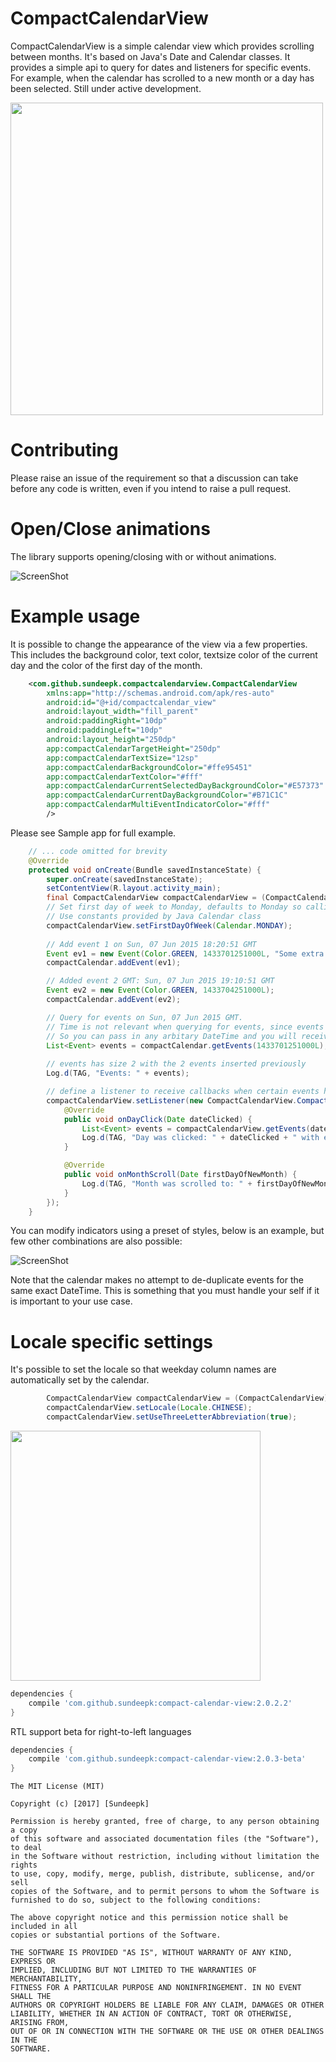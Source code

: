 # CompactCalendarView
CompactCalendarView is a simple calendar view which provides scrolling between months. It's based on Java's Date and Calendar classes. It provides a simple api to query for dates and listeners for specific events.  For example, when the calendar has scrolled to a new month or a day has been selected.
Still under active development.

<img src="https://github.com/SundeepK/CompactCalendarView/blob/master/images/compact-calendar-view-example-multi-events.png" width="500">

# Contributing  
Please raise an issue of the requirement so that a discussion can take before any code is written, even if you intend to raise a pull request.

# Open/Close animations
The library supports opening/closing with or without animations. 

![ScreenShot](https://github.com/SundeepK/CompactCalendarView/blob/master/images/compact_calendar_animation.gif)

# Example usage
It is possible to change the appearance of the view via a few properties. This includes the background color, text color, textsize color of the current day and the color of the first day of the month.

```xml
    <com.github.sundeepk.compactcalendarview.CompactCalendarView
        xmlns:app="http://schemas.android.com/apk/res-auto"
        android:id="@+id/compactcalendar_view"
        android:layout_width="fill_parent"
        android:paddingRight="10dp"
        android:paddingLeft="10dp"
        android:layout_height="250dp"
        app:compactCalendarTargetHeight="250dp"
        app:compactCalendarTextSize="12sp"
        app:compactCalendarBackgroundColor="#ffe95451"
        app:compactCalendarTextColor="#fff"
        app:compactCalendarCurrentSelectedDayBackgroundColor="#E57373"
        app:compactCalendarCurrentDayBackgroundColor="#B71C1C"
        app:compactCalendarMultiEventIndicatorColor="#fff"
        />

```

Please see Sample app for full example.

```java
    // ... code omitted for brevity         
    @Override
    protected void onCreate(Bundle savedInstanceState) {
        super.onCreate(savedInstanceState);
        setContentView(R.layout.activity_main);
        final CompactCalendarView compactCalendarView = (CompactCalendarView) findViewById(R.id.compactcalendar_view);
        // Set first day of week to Monday, defaults to Monday so calling setFirstDayOfWeek is not necessary
        // Use constants provided by Java Calendar class
        compactCalendarView.setFirstDayOfWeek(Calendar.MONDAY);
       
        // Add event 1 on Sun, 07 Jun 2015 18:20:51 GMT
        Event ev1 = new Event(Color.GREEN, 1433701251000L, "Some extra data that I want to store.");
        compactCalendar.addEvent(ev1);

        // Added event 2 GMT: Sun, 07 Jun 2015 19:10:51 GMT
        Event ev2 = new Event(Color.GREEN, 1433704251000L);
        compactCalendar.addEvent(ev2);

        // Query for events on Sun, 07 Jun 2015 GMT. 
        // Time is not relevant when querying for events, since events are returned by day. 
        // So you can pass in any arbitary DateTime and you will receive all events for that day.
        List<Event> events = compactCalendar.getEvents(1433701251000L); // can also take a Date object
        
        // events has size 2 with the 2 events inserted previously
        Log.d(TAG, "Events: " + events);

        // define a listener to receive callbacks when certain events happen.
        compactCalendarView.setListener(new CompactCalendarView.CompactCalendarViewListener() {
            @Override
            public void onDayClick(Date dateClicked) {
                List<Event> events = compactCalendarView.getEvents(dateClicked);
                Log.d(TAG, "Day was clicked: " + dateClicked + " with events " + events);
            }

            @Override
            public void onMonthScroll(Date firstDayOfNewMonth) {
                Log.d(TAG, "Month was scrolled to: " + firstDayOfNewMonth);
            }
        });
    }

```

You can modify indicators using a preset of styles, below is an example, but few other combinations are also possible:

![ScreenShot](https://github.com/SundeepK/CompactCalendarView/blob/master/images/compact-calendar-customised-indicators.png)

Note that the calendar makes no attempt to de-duplicate events for the same exact DateTime. This is something that you must handle your self if it is important to your use case.

# Locale specific settings
It's possible to set the locale so that weekday column names are automatically set by the calendar.
```java
        CompactCalendarView compactCalendarView = (CompactCalendarView) findViewById(R.id.compactcalendar_view);
        compactCalendarView.setLocale(Locale.CHINESE);
        compactCalendarView.setUseThreeLetterAbbreviation(true);
```

<img src="https://github.com/SundeepK/CompactCalendarView/blob/master/images/chinese-locale-daynames.png" width="400">

```gradle
dependencies {
    compile 'com.github.sundeepk:compact-calendar-view:2.0.2.2'
}
```

RTL support beta for right-to-left languages
```gradle
dependencies {
    compile 'com.github.sundeepk:compact-calendar-view:2.0.3-beta'
}
```

```
The MIT License (MIT)

Copyright (c) [2017] [Sundeepk]

Permission is hereby granted, free of charge, to any person obtaining a copy
of this software and associated documentation files (the "Software"), to deal
in the Software without restriction, including without limitation the rights
to use, copy, modify, merge, publish, distribute, sublicense, and/or sell
copies of the Software, and to permit persons to whom the Software is
furnished to do so, subject to the following conditions:

The above copyright notice and this permission notice shall be included in all
copies or substantial portions of the Software.

THE SOFTWARE IS PROVIDED "AS IS", WITHOUT WARRANTY OF ANY KIND, EXPRESS OR
IMPLIED, INCLUDING BUT NOT LIMITED TO THE WARRANTIES OF MERCHANTABILITY,
FITNESS FOR A PARTICULAR PURPOSE AND NONINFRINGEMENT. IN NO EVENT SHALL THE
AUTHORS OR COPYRIGHT HOLDERS BE LIABLE FOR ANY CLAIM, DAMAGES OR OTHER
LIABILITY, WHETHER IN AN ACTION OF CONTRACT, TORT OR OTHERWISE, ARISING FROM,
OUT OF OR IN CONNECTION WITH THE SOFTWARE OR THE USE OR OTHER DEALINGS IN THE
SOFTWARE.
```
